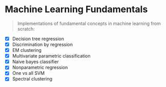 # Machine Learning Fundamentals

> Implementations of fundamental concepts in machine learning from scratch:
- [x] Decision tree regression
- [x] Discrimination by regression
- [x] EM clustering
- [x] Multivariate parametric classification
- [x] Naive bayes classifier
- [x] Nonparametric regression
- [x] One vs all SVM
- [x] Spectral clustering
